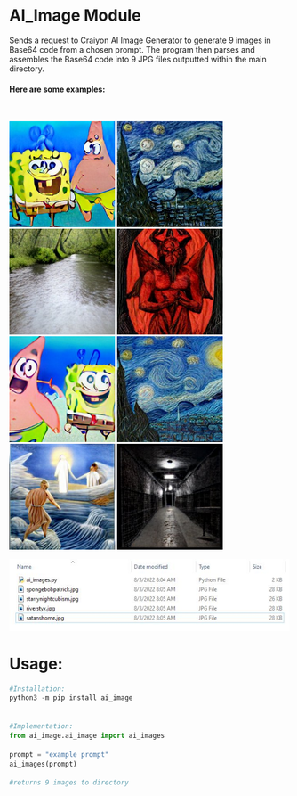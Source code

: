 # AI_Image Module
Sends a request to Craiyon AI Image Generator to generate 9 images in Base64 code from a chosen prompt. The program then parses and assembles the Base64 code into 9 JPG files outputted within the main directory.

<h4>Here are some examples:</h4><br />

<p float="center">
  <img src="images/spongebobandpatrickjellyfishing.jpg" width="190" />
  <img src="images/starrynightcubism.jpg" width="190" /> 
  <img src="images/riverstyx.jpg" width="190" />
  <img src="images/satanhome.jpg" width="190" />
  
  <img src="images/spongebobandpatrickjellyfishing2.jpg" width="190" /> 
  <img src="images/starrynightcubism2.jpg" width="190" />
  <img src="images/riverstyx2.jpg" width="190" />
  <img src="images/satanhome2.jpg" width="190" />
</p>

<p align="center">
  <img src="images/ai_files.JPG" width="600" alt="ai_images">
</p>

<h1>Usage:</h1>

```python
#Installation:
python3 -m pip install ai_image


#Implementation:
from ai_image.ai_image import ai_images

prompt = "example prompt"
ai_images(prompt)

#returns 9 images to directory
```
